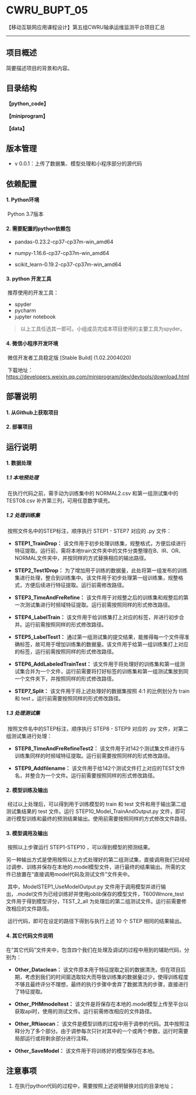 # CWRU_BUPT_05
【移动互联网应用课程设计】第五组CWRU轴承运维监测平台项目汇总


------



## 项目概述

简要描述项目的背景和内容。



## 目录结构

**【python_code】**



**【miniprogram】**



**【data】**





## 版本管理

* v 0.0.1：上传了数据集、模型处理和小程序部分的源代码





## 依赖配置

#### 1. Python环境

​	Python 3.7版本



#### 2. 需要配置的python依赖包

- pandas-0.23.2-cp37-cp37m-win_amd64

- numpy-1.16.6-cp37-cp37m-win_amd64

- scikit_learn-0.19.2-cp37-cp37m-win_amd64

  

#### 3. python 开发工具

​	推荐使用的开发工具：

* spyder
* pycharm
* jupyter notebook

> 以上工具任选其一即可。小组成员完成本项目使用的主要工具为spyder。



#### 4. 微信小程序开发环境

​	微信开发者工具稳定版 [Stable Build] (1.02.2004020)

​	下载地址：https://developers.weixin.qq.com/miniprogram/dev/devtools/download.html



## 部署说明

#### 1. 从Github上获取项目



#### 2. 部署项目





## 运行说明

#### 1. 数据处理

##### 1.1 本地预处理

​		在执行代码之前，需手动为训练集中的 NORMAL2.csv 和第一组测试集中的 TEST08.csv 补齐第三列，可用任意数字填充。

##### 1.2 处理训练集

​		按照文件名中的STEP标注，顺序执行 STEP1 - STEP7 对应的 .py 文件：

* **STEP1_TrainDrop：** 该文件用于初步处理训练集，规整格式，方便后续进行特征提取。运行前，需将本地train文件夹中的文件分类整理在B、IR、OR、NORMAL文件夹中，并按同样的方式替换相应的输出路径。

* **STEP2_Test1Drop：** 为了增加用于训练的数据量，此处将第一组发布的训练集进行处理，整合到训练集中。该文件用于初步处理第一组训练集，规整格式，方便后续进行特征提取。运行前需修改路径。

* **STEP3_TimeAndFreRefine：** 该文件用于对规整之后的训练集和规整后的第一次测试集进行时频域特征提取。运行前需按照同样的形式修改路径。

* **STEP4_LabelTrain：** 该文件用于给训练集打上对应的标签，并进行初步合并。运行前需按照同样的形式修改路径。

* **STEP5_LabelTest1：** 通过第一组测试集的提交结果，能推得每一个文件得准确标签，故可用于增加训练集的数据量。该文件用于给第一组训练集打上对应的标签，运行前需按照同样的形式修改路径。

* **STEP6_AddLabeledTrainTest：** 该文件用于将处理好的训练集和第一组测试集合并为一个文件，运行前需要将打好标签的训练集和第一组测试集放到同一个文件夹下，并按照同样的形式修改路径。

* **STEP7_Split：** 该文件用于将上述处理好的数据集按照 4:1 的比例划分为 train 和 test 。运行前需要按照同样的形式修改路径。

##### 1.3 处理测试集

​		按照文件名中的STEP标注，顺序执行 STEP8 - STEP9 对应的 .py 文件，对第二组测试集进行处理：

* **STEP8_TimeAndFreRefineTest2：** 该文件用于对142个测试集文件进行与训练集同样的时频域特征提取。运行前需要按照同样的形式修改路径。

* **STEP9_Addfilename：** 该文件用于给142个测试文件打上对应的TEST文件名，并整合为一个文件。运行前需要按照同样的形式修改路径。



#### 2. 模型训练及输出

​		经过以上处理后，可以得到用于训练模型的 train 和 test 文件和用于输出第二组测试集结果的 test 文件。运行 STEP10_Model_TrainAndOutput.py 文件，即可进行模型训练和最终的预测结果输出。使用前需要按照同样的方式修改文件路径。



#### 3. 模型调用及输出

​		按照以上步骤运行 STEP1-STEP10 ，可以得到模型的预测结果。

​		另一种输出方式是使用按照以上方式处理好的第二组测试集，直接调用我们已经经过调参、训练并保存在本地的.model模型文件，进行最终的结果输出。所需的文件已放置在“直接调用model代码及测试文件”文件夹中。

​		其中，ModelSTEP1_UseModelOutput.py 文件用于调用模型并进行输出，.model文件为已经训练好并使用joblib保存的模型文件，T600Wmore_test 文件用于得到模型评分，TEST_2_all 为处理后的第二组测试文件。运行前需要修改相应的文件路径。

​		运行代码，即可在设定的路径下得到与执行上述 10 个  STEP 相同的结果输出。



#### 4. 其它代码文件说明

​		在“其它代码”文件夹中，包含四个我们在处理及调试的过程中用到的辅助代码，分别为：

* **Other_Dataclean：** 该文件原本用于特征提取之前的数据清洗，但在项目后期，考虑到我们的时间窗选取较大而导致训练集的数据量过少，使得训练程度不够且最终评分不理想，最终的执行步骤中舍弃了数据清洗的步骤，直接进行了特征提取。

* **Other_PHMmodeltest：** 该文件是将保存在本地的.model模型上传至平台以获取api时，使用的测试文件。运行前需修改相应的文件路径。

* **Other_Rftiaocan：** 该文件是模型训练的过程中用于调参的代码。其中按照注释分为了多个部分。由于调参每次只针对其中的一个或两个参数，运行时需要局部运行或将剩余部分进行注释。

* **Other_SaveModel：** 该文件用于将训练好的模型保存在本地。



## 注意事项

1. 在执行python代码的过程中，需要按照上述说明替换对应的目录地址；
